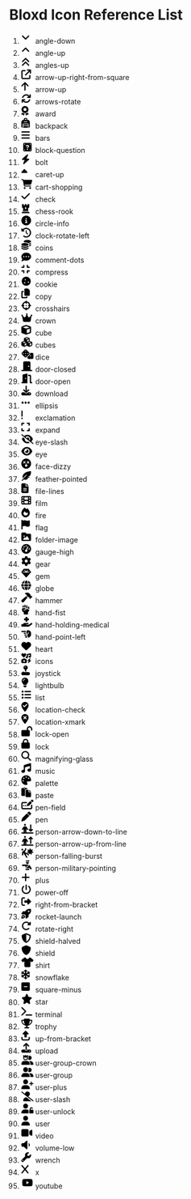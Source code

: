 # Bloxd Icon Reference List

1. <img src="../assets/icons/angle-down.svg" alt="angle-down" width="24"> angle-down
2. <img src="../assets/icons/angle-up.svg" alt="angle-up" width="24"> angle-up
3. <img src="../assets/icons/angles-up.svg" alt="angles-up" width="24"> angles-up
4. <img src="../assets/icons/arrow-up-right-from-square.svg" alt="arrow-up-right-from-square" width="24"> arrow-up-right-from-square
5. <img src="../assets/icons/arrow-up.svg" alt="arrow-up" width="24"> arrow-up
6. <img src="../assets/icons/arrows-rotate.svg" alt="arrows-rotate" width="24"> arrows-rotate
7. <img src="../assets/icons/award.svg" alt="award" width="24"> award
8. <img src="../assets/icons/backpack.svg" alt="backpack" width="24"> backpack
9. <img src="../assets/icons/bars.svg" alt="bars" width="24"> bars
10. <img src="../assets/icons/block-question.svg" alt="block-question" width="24"> block-question
11. <img src="../assets/icons/bolt.svg" alt="bolt" width="24"> bolt
12. <img src="../assets/icons/caret-up.svg" alt="caret-up" width="24"> caret-up
13. <img src="../assets/icons/cart-shopping.svg" alt="cart-shopping" width="24"> cart-shopping
14. <img src="../assets/icons/check.svg" alt="check" width="24"> check
15. <img src="../assets/icons/chess-rook.svg" alt="chess-rook" width="24"> chess-rook
16. <img src="../assets/icons/circle-info.svg" alt="circle-info" width="24"> circle-info
17. <img src="../assets/icons/clock-rotate-left.svg" alt="clock-rotate-left" width="24"> clock-rotate-left
18. <img src="../assets/icons/coins.svg" alt="coins" width="24"> coins
19. <img src="../assets/icons/comment-dots.svg" alt="comment-dots" width="24"> comment-dots
20. <img src="../assets/icons/compress.svg" alt="compress" width="24"> compress
21. <img src="../assets/icons/cookie.svg" alt="cookie" width="24"> cookie
22. <img src="../assets/icons/copy.svg" alt="copy" width="24"> copy
23. <img src="../assets/icons/crosshairs.svg" alt="crosshairs" width="24"> crosshairs
24. <img src="../assets/icons/crown.svg" alt="crown" width="24"> crown
25. <img src="../assets/icons/cube.svg" alt="cube" width="24"> cube
26. <img src="../assets/icons/cubes.svg" alt="cubes" width="24"> cubes
27. <img src="../assets/icons/dice.svg" alt="dice" width="24"> dice
28. <img src="../assets/icons/door-closed.svg" alt="door-closed" width="24"> door-closed
29. <img src="../assets/icons/door-open.svg" alt="door-open" width="24"> door-open
30. <img src="../assets/icons/download.svg" alt="download" width="24"> download
31. <img src="../assets/icons/ellipsis.svg" alt="ellipsis" width="24"> ellipsis
32. <img src="../assets/icons/exclamation.svg" alt="exclamation" width="24"> exclamation
33. <img src="../assets/icons/expand.svg" alt="expand" width="24"> expand
34. <img src="../assets/icons/eye-slash.svg" alt="eye-slash" width="24"> eye-slash
35. <img src="../assets/icons/eye.svg" alt="eye" width="24"> eye
36. <img src="../assets/icons/face-dizzy.svg" alt="face-dizzy" width="24"> face-dizzy
37. <img src="../assets/icons/feather-pointed.svg" alt="feather-pointed" width="24"> feather-pointed
38. <img src="../assets/icons/file-lines.svg" alt="file-lines" width="24"> file-lines
39. <img src="../assets/icons/film.svg" alt="film" width="24"> film
40. <img src="../assets/icons/fire.svg" alt="fire" width="24"> fire
41. <img src="../assets/icons/flag.svg" alt="flag" width="24"> flag
42. <img src="../assets/icons/folder-image.svg" alt="folder-image" width="24"> folder-image
43. <img src="../assets/icons/gauge-high.svg" alt="gauge-high" width="24"> gauge-high
44. <img src="../assets/icons/gear.svg" alt="gear" width="24"> gear
45. <img src="../assets/icons/gem.svg" alt="gem" width="24"> gem
46. <img src="../assets/icons/globe.svg" alt="globe" width="24"> globe
47. <img src="../assets/icons/hammer.svg" alt="hammer" width="24"> hammer
48. <img src="../assets/icons/hand-fist.svg" alt="hand-fist" width="24"> hand-fist
49. <img src="../assets/icons/hand-holding-medical.svg" alt="hand-holding-medical" width="24"> hand-holding-medical
50. <img src="../assets/icons/hand-point-left.svg" alt="hand-point-left" width="24"> hand-point-left
51. <img src="../assets/icons/heart.svg" alt="heart" width="24"> heart
52. <img src="../assets/icons/icons.svg" alt="icons" width="24"> icons
53. <img src="../assets/icons/joystick.svg" alt="joystick" width="24"> joystick
54. <img src="../assets/icons/lightbulb.svg" alt="lightbulb" width="24"> lightbulb
55. <img src="../assets/icons/list.svg" alt="list" width="24"> list
56. <img src="../assets/icons/location-check.svg" alt="location-check" width="24"> location-check
57. <img src="../assets/icons/location-xmark.svg" alt="location-xmark" width="24"> location-xmark
58. <img src="../assets/icons/lock-open.svg" alt="lock-open" width="24"> lock-open
59. <img src="../assets/icons/lock.svg" alt="lock" width="24"> lock
60. <img src="../assets/icons/magnifying-glass.svg" alt="magnifying-glass" width="24"> magnifying-glass
61. <img src="../assets/icons/music.svg" alt="music" width="24"> music
62. <img src="../assets/icons/palette.svg" alt="palette" width="24"> palette
63. <img src="../assets/icons/paste.svg" alt="paste" width="24"> paste
64. <img src="../assets/icons/pen-field.svg" alt="pen-field" width="24"> pen-field
65. <img src="../assets/icons/pen.svg" alt="pen" width="24"> pen
66. <img src="../assets/icons/person-arrow-down-to-line.svg" alt="person-arrow-down-to-line" width="24"> person-arrow-down-to-line
67. <img src="../assets/icons/person-arrow-up-from-line.svg" alt="person-arrow-up-from-line" width="24"> person-arrow-up-from-line
68. <img src="../assets/icons/person-falling-burst.svg" alt="person-falling-burst" width="24"> person-falling-burst
69. <img src="../assets/icons/person-military-pointing.svg" alt="person-military-pointing" width="24"> person-military-pointing
70. <img src="../assets/icons/plus.svg" alt="plus" width="24"> plus
71. <img src="../assets/icons/power-off.svg" alt="power-off" width="24"> power-off
72. <img src="../assets/icons/right-from-bracket.svg" alt="right-from-bracket" width="24"> right-from-bracket
73. <img src="../assets/icons/rocket-launch.svg" alt="rocket-launch" width="24"> rocket-launch
74. <img src="../assets/icons/rotate-right.svg" alt="rotate-right" width="24"> rotate-right
75. <img src="../assets/icons/shield-halved.svg" alt="shield-halved" width="24"> shield-halved
76. <img src="../assets/icons/shield.svg" alt="shield" width="24"> shield
77. <img src="../assets/icons/shirt.svg" alt="shirt" width="24"> shirt
78. <img src="../assets/icons/snowflake.svg" alt="snowflake" width="24"> snowflake
79. <img src="../assets/icons/square-minus.svg" alt="square-minus" width="24"> square-minus
80. <img src="../assets/icons/star.svg" alt="star" width="24"> star
81. <img src="../assets/icons/terminal.svg" alt="terminal" width="24"> terminal
82. <img src="../assets/icons/trophy.svg" alt="trophy" width="24"> trophy
83. <img src="../assets/icons/up-from-bracket.svg" alt="up-from-bracket" width="24"> up-from-bracket
84. <img src="../assets/icons/upload.svg" alt="upload" width="24"> upload
85. <img src="../assets/icons/user-group-crown.svg" alt="user-group-crown" width="24"> user-group-crown
86. <img src="../assets/icons/user-group.svg" alt="user-group" width="24"> user-group
87. <img src="../assets/icons/user-plus.svg" alt="user-plus" width="24"> user-plus
88. <img src="../assets/icons/user-slash.svg" alt="user-slash" width="24"> user-slash
89. <img src="../assets/icons/user-unlock.svg" alt="user-unlock" width="24"> user-unlock
90. <img src="../assets/icons/user.svg" alt="user" width="24"> user
91. <img src="../assets/icons/video.svg" alt="video" width="24"> video
92. <img src="../assets/icons/volume-low.svg" alt="volume-low" width="24"> volume-low
93. <img src="../assets/icons/wrench.svg" alt="wrench" width="24"> wrench
94. <img src="../assets/icons/x.svg" alt="x" width="24"> x
95. <img src="../assets/icons/youtube.svg" alt="youtube" width="24"> youtube